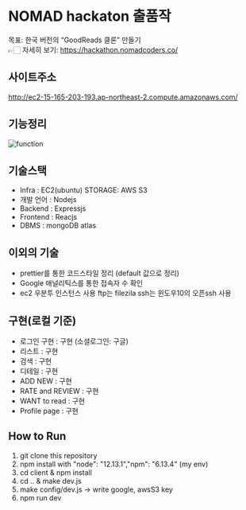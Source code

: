 # NOMAD hackaton 출품작
목표: 한국 버전의 “GoodReads 클론” 만들기  
👉🏻 자세히 보기: https://hackathon.nomadcoders.co/ 

## 사이트주소  
http://ec2-15-165-203-193.ap-northeast-2.compute.amazonaws.com/

## 기능정리
![function](./doc/function.png)

## 기술스택
* Infra : EC2(ubuntu) STORAGE: AWS S3
* 개발 언어 : Nodejs
* Backend : Expressjs
* Frontend : Reacjs
* DBMS : mongoDB atlas


## 이외의 기술
* prettier를 통한 코드스타일 정리 (default 값으로 정리)
* Google 애널리틱스를 통한 접속자 수 확인
* ec2 우분투 인스턴스 사용 ftp는 filezila ssh는 윈도우10의 오픈ssh 사용

## 구현(로컬 기준)
* 로그인 구현 : 구현 (소셜로그인: 구글)
* 리스트 : 구현
* 검색 : 구현
* 디테일 : 구현
* ADD NEW : 구현
* RATE and REVIEW : 구현
* WANT to read : 구현
* Profile page : 구현

## How to Run
1) git clone this repository
2) npm install with "node": "12.13.1","npm": "6.13.4" (my env)
3) cd client & npm install
4) cd .. & make dev.js
5) make config/dev.js -> write google, awsS3 key
6) npm run dev
